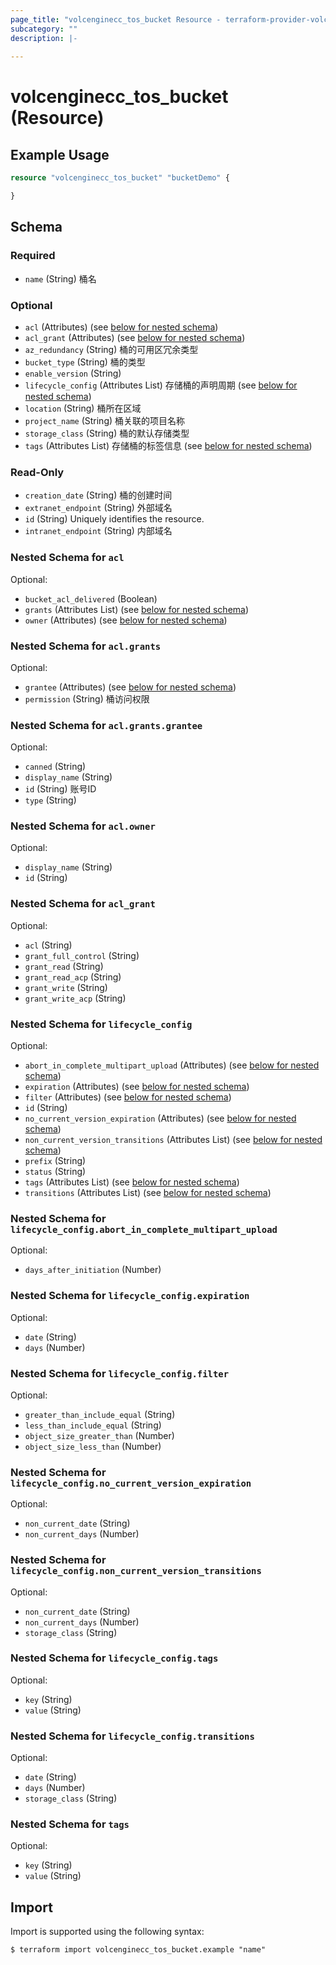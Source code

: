 ```yaml
---
page_title: "volcenginecc_tos_bucket Resource - terraform-provider-volcenginecc"
subcategory: ""
description: |-
  
---
```


# volcenginecc_tos_bucket (Resource)



## Example Usage

```terraform
resource "volcenginecc_tos_bucket" "bucketDemo" {

}
```

<!-- schema generated by tfplugindocs -->
## Schema

### Required

- `name` (String) 桶名

### Optional

- `acl` (Attributes) (see [below for nested schema](#nestedatt--acl))
- `acl_grant` (Attributes) (see [below for nested schema](#nestedatt--acl_grant))
- `az_redundancy` (String) 桶的可用区冗余类型
- `bucket_type` (String) 桶的类型
- `enable_version` (String)
- `lifecycle_config` (Attributes List) 存储桶的声明周期 (see [below for nested schema](#nestedatt--lifecycle_config))
- `location` (String) 桶所在区域
- `project_name` (String) 桶关联的项目名称
- `storage_class` (String) 桶的默认存储类型
- `tags` (Attributes List) 存储桶的标签信息 (see [below for nested schema](#nestedatt--tags))

### Read-Only

- `creation_date` (String) 桶的创建时间
- `extranet_endpoint` (String) 外部域名
- `id` (String) Uniquely identifies the resource.
- `intranet_endpoint` (String) 内部域名

<a id="nestedatt--acl"></a>
### Nested Schema for `acl`

Optional:

- `bucket_acl_delivered` (Boolean)
- `grants` (Attributes List) (see [below for nested schema](#nestedatt--acl--grants))
- `owner` (Attributes) (see [below for nested schema](#nestedatt--acl--owner))

<a id="nestedatt--acl--grants"></a>
### Nested Schema for `acl.grants`

Optional:

- `grantee` (Attributes) (see [below for nested schema](#nestedatt--acl--grants--grantee))
- `permission` (String) 桶访问权限

<a id="nestedatt--acl--grants--grantee"></a>
### Nested Schema for `acl.grants.grantee`

Optional:

- `canned` (String)
- `display_name` (String)
- `id` (String) 账号ID
- `type` (String)



<a id="nestedatt--acl--owner"></a>
### Nested Schema for `acl.owner`

Optional:

- `display_name` (String)
- `id` (String)



<a id="nestedatt--acl_grant"></a>
### Nested Schema for `acl_grant`

Optional:

- `acl` (String)
- `grant_full_control` (String)
- `grant_read` (String)
- `grant_read_acp` (String)
- `grant_write` (String)
- `grant_write_acp` (String)


<a id="nestedatt--lifecycle_config"></a>
### Nested Schema for `lifecycle_config`

Optional:

- `abort_in_complete_multipart_upload` (Attributes) (see [below for nested schema](#nestedatt--lifecycle_config--abort_in_complete_multipart_upload))
- `expiration` (Attributes) (see [below for nested schema](#nestedatt--lifecycle_config--expiration))
- `filter` (Attributes) (see [below for nested schema](#nestedatt--lifecycle_config--filter))
- `id` (String)
- `no_current_version_expiration` (Attributes) (see [below for nested schema](#nestedatt--lifecycle_config--no_current_version_expiration))
- `non_current_version_transitions` (Attributes List) (see [below for nested schema](#nestedatt--lifecycle_config--non_current_version_transitions))
- `prefix` (String)
- `status` (String)
- `tags` (Attributes List) (see [below for nested schema](#nestedatt--lifecycle_config--tags))
- `transitions` (Attributes List) (see [below for nested schema](#nestedatt--lifecycle_config--transitions))

<a id="nestedatt--lifecycle_config--abort_in_complete_multipart_upload"></a>
### Nested Schema for `lifecycle_config.abort_in_complete_multipart_upload`

Optional:

- `days_after_initiation` (Number)


<a id="nestedatt--lifecycle_config--expiration"></a>
### Nested Schema for `lifecycle_config.expiration`

Optional:

- `date` (String)
- `days` (Number)


<a id="nestedatt--lifecycle_config--filter"></a>
### Nested Schema for `lifecycle_config.filter`

Optional:

- `greater_than_include_equal` (String)
- `less_than_include_equal` (String)
- `object_size_greater_than` (Number)
- `object_size_less_than` (Number)


<a id="nestedatt--lifecycle_config--no_current_version_expiration"></a>
### Nested Schema for `lifecycle_config.no_current_version_expiration`

Optional:

- `non_current_date` (String)
- `non_current_days` (Number)


<a id="nestedatt--lifecycle_config--non_current_version_transitions"></a>
### Nested Schema for `lifecycle_config.non_current_version_transitions`

Optional:

- `non_current_date` (String)
- `non_current_days` (Number)
- `storage_class` (String)


<a id="nestedatt--lifecycle_config--tags"></a>
### Nested Schema for `lifecycle_config.tags`

Optional:

- `key` (String)
- `value` (String)


<a id="nestedatt--lifecycle_config--transitions"></a>
### Nested Schema for `lifecycle_config.transitions`

Optional:

- `date` (String)
- `days` (Number)
- `storage_class` (String)



<a id="nestedatt--tags"></a>
### Nested Schema for `tags`

Optional:

- `key` (String)
- `value` (String)

## Import

Import is supported using the following syntax:

```shell
$ terraform import volcenginecc_tos_bucket.example "name"
```